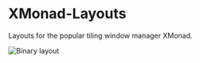 # XMonad-Layouts

Layouts for the popular tiling window manager XMonad.

![Binary layout](screenshots/binary.png "Binary layout")

